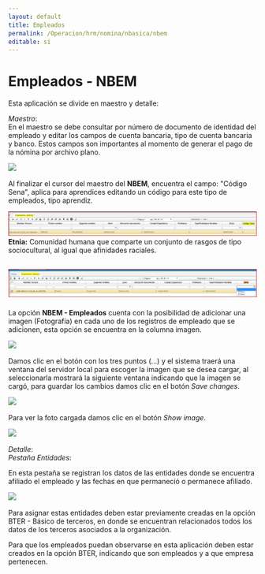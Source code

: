 ```yaml
---
layout: default
title: Empleados
permalink: /Operacion/hrm/nomina/nbasica/nbem
editable: si
---
```


# Empleados - NBEM


Esta aplicación se divide en maestro y detalle:

_Maestro_:  
En el maestro se debe consultar por número de documento de identidad del empleado y editar los campos de cuenta bancaria, tipo de cuenta bancaria y banco. Estos campos son importantes al momento de generar el pago de la nómina por archivo plano.

![](nbem1.png)

Al finalizar el cursor del maestro del **NBEM**, encuentra el campo: "Código Sena", aplica para aprendices editando un código para este tipo de empleados, tipo aprendiz.  

![](nbem7.png)
**Etnia:** Comunidad humana que comparte un conjunto de rasgos de tipo sociocultural, al igual que afinidades raciales.  

![](nbem8.png)  
---
La opción **NBEM - Empleados** cuenta con la posibilidad de adicionar una imagen (Fotografía) en cada uno de los registros de empleado que se adicionen, esta opción se encuentra en la columna imagen.


![](nbem2.png)


Damos clic en el botón con los tres puntos (…) y el sistema traerá una ventana del servidor local para escoger la imagen que se desea cargar, al seleccionarla mostrará la siguiente ventana indicando que la imagen se cargó, para guardar los cambios damos clic en el botón _Save changes_.


![](nbem3.png)


Para ver la foto cargada damos clic en el botón _Show image_.


![](nbem4.png)


_Detalle_:  
_Pestaña Entidades_:

En esta pestaña se registran los datos de las entidades donde se encuentra afiliado el empleado y las fechas en que permaneció o permanece afiliado.


![](nbem5.png)


Para asignar estas entidades deben estar previamente creadas en la opción BTER - Básico de terceros, en donde se encuentran relacionados todos los datos de los terceros asociados a la organización.  

Para que los empleados puedan observarse en esta aplicación deben estar creados en la opción BTER, indicando que son empleados y a que empresa pertenecen.  










